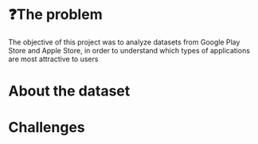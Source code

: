 # :question:The problem 

The objective of this project was to analyze datasets from Google Play Store and Apple Store, in order to understand which types of applications are most attractive to users

# About the dataset

# Challenges
